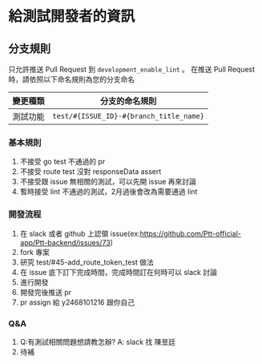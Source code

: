 # 給測試開發者的資訊

## 分支規則

只允許推送 Pull Request 到 `development_enable_lint` 。
在推送 Pull Request 時，請依照以下命名規則為您的分支命名

| 變更種類 | 分支的命名規則 |
| ---- | ---- |
|測試功能|`test/#{ISSUE_ID}-#{branch_title_name}`|

### 基本規則

1. 不接受 go test 不通過的 pr
2. 不接受 route test 沒對 responseData assert 
3. 不接受跟 issue 無相關的測試，可以先開 issue 再來討論
4. 暫時接受 lint 不通過的測試，2月過後會改為需要通過 lint

### 開發流程

1. 在 slack 或者 github 上認領 issue(ex:https://github.com/Ptt-official-app/Ptt-backend/issues/73) 
2. fork 專案
3. 研究 test/#45-add_route_token_test 做法
4. 在 issue 底下訂下完成時間，完成時間訂在何時可以 slack 討論
5. 進行開發
6. 開發完後推送 pr
7. pr assign 給 y2468101216 跟你自己

### Q&A

1. Q:有測試相關問題想請教怎辦? A: slack 找 陳昱廷
2. 待補